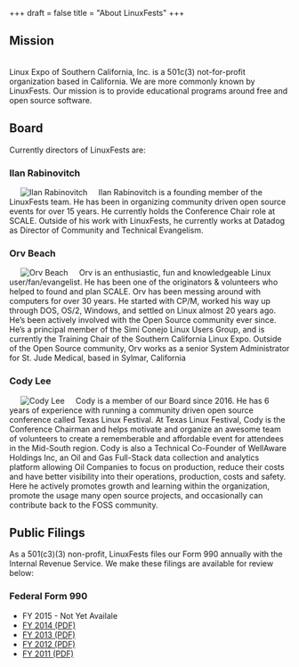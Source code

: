 +++
draft = false
title = "About LinuxFests"
+++

## Mission
<br>
Linux Expo of Southern California, Inc. is a 501c(3) not-for-profit organization based in California.
We are more commonly known by LinuxFests. Our mission is to provide educational programs around
free and open source software.
<br>

## Board

Currently directors of LinuxFests are:

### Ilan Rabinovitch

<img style="float: left;" hspace="20" src="/img/board/ilan.jpg" alt="Ilan Rabinovitch">

Ilan Rabinovitch is a founding member of the LinuxFests team.  He has been in organizing community driven open source events for over 15 years. He currently holds the Conference Chair role at SCALE.  Outside of his work with LinuxFests, he currently works at Datadog as Director of Community and Technical Evangelism.

### Orv Beach

<img style="float: left;" hspace="20" src="/img/board/orv.jpg" alt="Orv Beach">

Orv is an enthusiastic, fun and knowledgeable Linux user/fan/evangelist.  He has been one of the originators & volunteers who helped to found and plan SCALE.  Orv has been messing around with computers for over 30 years. He started with CP/M, worked his way up through DOS, OS/2, Windows, and settled on Linux almost 20 years ago. He’s been actively involved with the Open Source community ever since.   He’s a principal member of the Simi Conejo Linux Users Group, and is currently the Training Chair of the Southern California Linux Expo.  Outside of the Open Source community, Orv works as a senior System Administrator for St. Jude Medical, based in Sylmar, California

### Cody Lee

<img style="float: left;" hspace="20" src="/img/board/cody.png" alt="Cody Lee">

Cody is a member of our Board since 2016. He has 6 years of experience with running a community driven open source conference called Texas Linux Festival. At Texas Linux Festival, Cody is the Conference Chairman and helps motivate and organize an awesome team of volunteers to create a rememberable and affordable event for attendees in the Mid-South region. Cody is also a Technical Co-Founder of WellAware Holdings Inc, an Oil and Gas Full-Stack data collection and analytics platform allowing Oil Companies to focus on production, reduce their costs and have better visibility into their operations, production, costs and safety.  Here he actively promotes  growth and learning within the organization, promote the usage many open source projects, and occasionally can contribute back to the FOSS community.

## Public Filings

As a 501(c3)(3) non-profit, LinuxFests files our Form 990 annually with the Internal Revenue Service.
We make these filings are available for review below:

### Federal Form 990
* FY 2015 - Not Yet Availale
* [FY 2014 (PDF)](/files/990/2014.pdf)
* [FY 2013 (PDF)](/files/990/2013.pdf)
* [FY 2012 (PDF)](/files/990/2013.pdf)
* [FY 2011 (PDF)](/files/990/2013.pdf)

